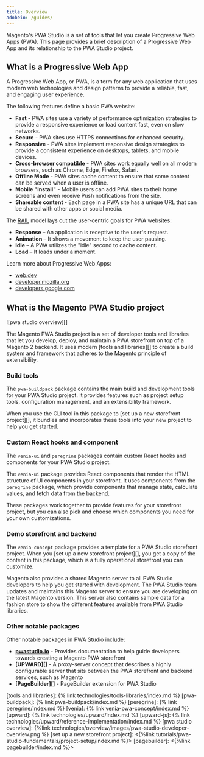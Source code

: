 ```yaml
---
title: Overview
adobeio: /guides/
---
```


Magento's PWA Studio is a set of tools that let you create Progressive Web Apps (PWA).
This page provides a brief description of a Progressive Web App and its relationship to the PWA Studio project.

## What is a Progressive Web App

A Progressive Web App, or PWA, is a term for any web application that uses modern web technologies and design patterns to provide a reliable, fast, and engaging user experience.

The following features define a basic PWA website:

-   **Fast** - PWA sites use a variety of performance optimization strategies to provide a responsive experience or load content fast, even on slow networks.
-   **Secure** - PWA sites use HTTPS connections for enhanced security.
-   **Responsive** - PWA sites implement responsive design strategies to provide a consistent experience on desktops, tablets, and mobile devices.
-   **Cross-browser compatible** - PWA sites work equally well on all modern browsers, such as Chrome, Edge, Firefox, Safari.
-   **Offline Mode** - PWA sites cache content to ensure that some content can be served when a user is offline.
-   **Mobile "Install"** - Mobile users can add PWA sites to their home screens and even receive Push notifications from the site.
-   **Shareable content** - Each page in a PWA site has a unique URL that can be shared with other apps or social media.

The [RAIL][] model lays out the user-centric goals for PWA websites:

-   **Response** – An application is receptive to the user's request.
-   **Animation** – It shows a movement to keep the user pausing.
-   **Idle** – A PWA utilizes the "idle" second to cache content.
-   **Load** – It loads under a moment.

Learn more about Progressive Web Apps:

- [web.dev][]
- [developer.mozilla.org][]
- [developers.google.com][]

## What is the Magento PWA Studio project

![pwa studio overview][]

The Magento PWA Studio project is a set of developer tools and libraries that let you develop, deploy, and maintain a PWA storefront on top of a Magento 2 backend.
It uses modern [tools and libraries][] to create a build system and framework that adheres to the Magento principle of extensibility.

### Build tools

The `pwa-buildpack` package contains the main build and development tools for your PWA Studio project.
It provides features such as project setup tools, configuration management, and an extensibility framework.

When you use the CLI tool in this package to [set up a new storefront project][], it bundles and incorporates these tools into your new project to help you get started.

### Custom React hooks and component

The `venia-ui` and `peregrine` packages contain custom React hooks and components for your PWA Studio project.

The `venia-ui` package provides React components that render the HTML structure of UI components in your storefront.
It uses components from the `peregrine` package, which provide components that manage state, calculate values, and fetch data from the backend.

These packages work together to provide features for your storefront project, but you can also pick and choose which components you need for your own customizations.

### Demo storefront and backend

The `venia-concept` package provides a template for a PWA Studio storefront project.
When you [set up a new storefront project][], you get a copy of the content in this package, which is a fully operational storefront you can customize.

Magento also provides a shared Magento server to all PWA Studio developers to help you get started with development.
The PWA Studio team updates and maintains this Magento server to ensure you are developing on the latest Magento version.
This server also contains sample data for a fashion store to show the different features available from PWA Studio libraries.

### Other notable packages

Other notable packages in PWA Studio include:

-   **[pwastudio.io][]** - Provides documentation to help guide developers towards creating a Magento PWA storefront
-   **[UPWARD][]** - A proxy-server concept that describes a highly configurable server that sits between the PWA storefront and backend services, such as Magento
-   **[PageBuilder][]** - PageBuilder extension for PWA Studio

[tools and libraries]: {% link technologies/tools-libraries/index.md %}
[pwa-buildpack]: {% link pwa-buildpack/index.md %}
[peregrine]: {% link peregrine/index.md %}
[venia]: {% link venia-pwa-concept/index.md %}
[upward]: {% link technologies/upward/index.md %}
[upward-js]: {% link technologies/upward/reference-implementation/index.md %}
[pwa studio overview]: {%link technologies/overview/images/pwa-studio-developer-overview.png %}
[set up a new storefront project]: <{%link tutorials/pwa-studio-fundamentals/project-setup/index.md %}>
[pagebuilder]: <{%link pagebuilder/index.md %}>

[pwastudio.io]: https://pwastudio.io
[web.dev]: https://web.dev/progressive-web-apps/
[developers.google.com]: https://developers.google.com/web/updates/2015/12/getting-started-pwa
[developer.mozilla.org]: https://developer.mozilla.org/en-US/docs/Web/Progressive_web_apps
[rail]: https://web.dev/rail/

